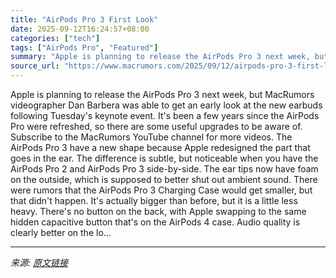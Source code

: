 ```yaml
---
title: "AirPods Pro 3 First Look"
date: 2025-09-12T16:24:57+08:00
categories: ["tech"]
tags: ["AirPods Pro", "Featured"]
summary: "Apple is planning to release the AirPods Pro 3 next week, but MacRumors videographer Dan Barbera was able to get an early look at the new earbuds following Tuesday's keynote event. It's been a few yea"
source_url: "https://www.macrumors.com/2025/09/12/airpods-pro-3-first-look/"
---
```


Apple is planning to release the AirPods Pro 3 next week, but MacRumors videographer Dan Barbera was able to get an early look at the new earbuds following Tuesday's keynote event. It's been a few years since the AirPods Pro were refreshed, so there are some useful upgrades to be aware of. Subscribe to the MacRumors YouTube channel for more videos. The &zwnj;AirPods Pro 3&zwnj; have a new shape because Apple redesigned the part that goes in the ear. The difference is subtle, but noticeable when you have the AirPods Pro 2 and &zwnj;AirPods Pro 3&zwnj; side-by-side. The ear tips now have foam on the outside, which is supposed to better shut out ambient sound. There were rumors that the &zwnj;AirPods Pro 3&zwnj; Charging Case would get smaller, but that didn't happen. It's actually bigger than before, but it is a little less heavy. There's no button on the back, with Apple swapping to the same hidden capacitive button that's on the AirPods 4 case. Audio quality is clearly better on the lo...

---

*来源: [原文链接](https://www.macrumors.com/2025/09/12/airpods-pro-3-first-look/)*
